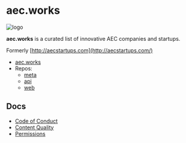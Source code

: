 # aec.works

![logo](https://aec.works/img/logo-black.10fa9bc4.svg)

**aec.works** is a curated list of innovative AEC companies and startups. 

Formerly [http://aecstartups.com](http://aecstartups.com/)



* [aec.works](https://aec.works)
* Repos:
  * [meta](https://github.com/aecworks/aecworks)
  * [api](https://github.com/aecworks/aec.works-api)
  * [web](https://github.com/aecworks/aec.works-web)

## Docs

* [Code of Conduct](code_of_conduct.md)
* [Content Quality](content.md)
* [Permissions](permissions.md)

